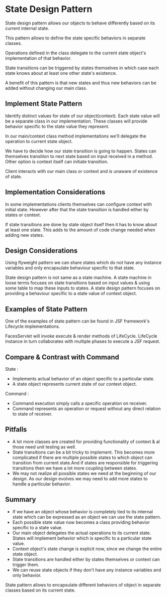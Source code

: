 # State Design Pattern

State design pattern allows our objects to behave differently based on its current internal state.

This pattern allows to define the state specific behaviors in separate classes.

Operations defined in the class delegate to the current state object's implementation of that behavior.

State transitions can be triggered by states themselves in which case each state knows about at least one other state's
existence.

A benefit of this pattern is that new states and thus new behaviors can be added without changing our main class.

## Implement State Pattern

Identify distinct values for state of our object(context). Each state value will be a separate class in our
implementation. These classes will provide behavior specific to the state value they represent.

In our main/context class method implementations we'll delegate the operation to current state object.

We have to decide how our state transition is going to happen. States can themselves transition to next state based on
input received in a method. Other option is context itself can initiate transition.

Client interacts with our main class or context and is unaware of existence of state.

## Implementation Considerations

In some implementations clients themselves can configure context with initial state. However after that the state
transition is handled either by states or context.

If state transitions are done by state object itself then it has to know about at least one state. This adds to the
amount of code change needed when adding new states.

## Design Considerations

Using flyweight pattern we can share states which do not have any instance variables and only encapsulate behaviour
specific to that state.

State design pattern is not same as a state machine. A state machine in loose terms focuses on state transitions based
on input values & using some table to map these inputs to states. A state design pattern focuses on providing a
behaviour specific to a state value of context object.

## Examples of State Pattern

One of the examples of state pattern can be found in JSF framework's Lifecycle implementations.

FacesServlet will invoke execute & render methods of LifeCycle. LifeCycle instance in turn collaborates with multiple
phases to execute a JSF request.

## Compare & Contrast with Command

State :

- Implements actual behavior of an object specific to a particular state.
- A state object represents current state of our context object.

Command :

- Command execution simply calls a specific operation on receiver.
- Command represents an operation or request without any direct relation to state of receiver.

## Pitfalls

- A lot more classes are created for providing functionality of context & al those need unit testing as well.
- State transitions can be a bit tricky to implement. This becomes more complicated if there are multiple possible
  states to which object can transition from current state.And if states are responsible for triggering transitions then
  we have a lot more coupling between states.
- We may not realize all possible states we need at the beginning of our design. As our design evolves we may need to
  add more states to handle a particular behavior.

## Summary

- If we have an object whose behavior is completely tied to its internal state which can be expressed as an object we
  can use the state pattern.
- Each possible state value now becomes a class providing behavior specific to a state value.
- Our main object delegates the actual operations to its current state. States will implement behavior which is specific
  to a particular state value.
- Context object's state change is explicit now, since we change the entire state object.
- State transitions are handled either by states themselves or context can trigger them.
- We can reuse state objects if they don't have any instance variables and only behavior.

State pattern allows to encapsulate different behaviors of object in separate classes based on its current state.